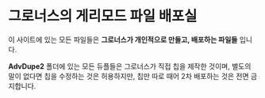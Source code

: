 # 그로너스의 게리모드 파일 배포실
 
이 사이트에 있는 모든 파일들은 **그로너스가 개인적으로 만들고, 배포하는 파일들** 입니다.


**AdvDupe2** 폴더에 있는 모든 듀플들은 그로너스가 직접 칩을 제작한 것이며, 별도의 말이 없다면 칩을 수정하는 것은 허용하지만, 칩만 따로 때어 2차 배포하는 것은 전면 금지합니다.
